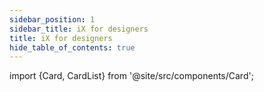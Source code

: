 ```yaml
---
sidebar_position: 1
sidebar_title: iX for designers
title: iX for designers
hide_table_of_contents: true
---
```


import {Card, CardList} from '@site/src/components/Card';

<CardList>
  <Card label="iX design kits" isPrimary={true} size="big" link="design-kit" icon="disk" />
  <Card label="iX for developers" link="getting-started" icon="rocket"/>
  <Card label="Industrial icon system" link="icon-library/icons" icon="language" />
  <Card label="Theming and styling" link="theming/theming-and-styling" icon="bulb"/>
  <Card label="Font System" link="theming/fonts" icon="book"/>
  <Card label="Controls" link="controls/navigation/basic-navigation" icon="configuration" />
</CardList>
